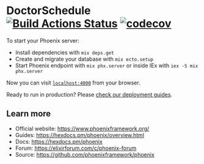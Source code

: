 # DoctorSchedule [![Build Actions Status](https://github.com/adrianomota/doctor_schedule/workflows/phoenix_liveview/badge.svg)](https://github.com/adrianomota/doctor_schedule/actions) [![codecov](https://codecov.io/gh/adrianomota/doctor_schedule/branch/main/graph/badge.svg?token=mRPaIzO3gj)](https://codecov.io/gh/adrianomota/doctor_schedule)



To start your Phoenix server:

  * Install dependencies with `mix deps.get`
  * Create and migrate your database with `mix ecto.setup`
  * Start Phoenix endpoint with `mix phx.server` or inside IEx with `iex -S mix phx.server`

Now you can visit [`localhost:4000`](http://localhost:4000) from your browser.

Ready to run in production? Please [check our deployment guides](https://hexdocs.pm/phoenix/deployment.html).

## Learn more

  * Official website: https://www.phoenixframework.org/
  * Guides: https://hexdocs.pm/phoenix/overview.html
  * Docs: https://hexdocs.pm/phoenix
  * Forum: https://elixirforum.com/c/phoenix-forum
  * Source: https://github.com/phoenixframework/phoenix
